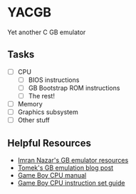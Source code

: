 # YACGB

Yet another C GB emulator

## Tasks
- [ ] CPU
	- [ ] BIOS instructions
	- [ ] GB Bootstrap ROM instructions
	- [ ] The rest!
- [ ] Memory
- [ ] Graphics subsystem
- [ ] Other stuff

## Helpful Resources
- [Imran Nazar's GB emulator resources](http://imrannazar.com/GameBoy-Emulation-in-JavaScript)
- [Tomek's GB emulation blog post](https://blog.rekawek.eu/2017/02/09/coffee-gb/)
- [Game Boy CPU manual](http://marc.rawer.de/Gameboy/Docs/GBCPUman.pdf)
- [Game Boy CPU instruction set guide](http://marc.rawer.de/Gameboy/Docs/GBCPUman.pdf)

